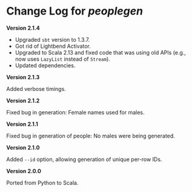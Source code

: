 # Change Log for _peoplegen_

**Version 2.1.4**

- Upgraded `sbt` version to 1.3.7.
- Got rid of Lightbend Activator.
- Upgraded to Scala 2.13 and fixed code that was using old APIs (e.g., now
  uses `LazyList` instead of `Stream`).
- Updated dependencies.

**Version 2.1.3**

Added verbose timings.

**Version 2.1.2**

Fixed bug in generation: Female names used for males.

**Version 2.1.1**

Fixed bug in generation of people: No males were being generated.

**Version 2.1.0**

Added `--id` option, allowing generation of unique per-row IDs.

**Version 2.0.0**

Ported from Python to Scala.
